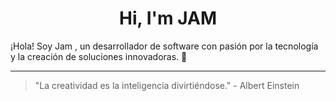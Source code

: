 <h1 align="center">Hi, I'm JAM</h1>

¡Hola! Soy Jam , un desarrollador de software con pasión por la tecnología y la creación de soluciones innovadoras. 🚀

<!--
## Sobre mí

- 🌱 Actualmente estoy aprendiendo **Google Apps Script**, **Node.js**, y explorando cómo funcionan las **redes neuronales**.
- 💻 Me encanta automatizar tareas y trabajar en proyectos relacionados con **JavaScript** y otros lenguajes de programación.
  

## Proyectos destacados

- 📝 **[Proyecto 1](#)** - Descripción breve del proyecto.
- 📊 **[Proyecto 2](#)** - Descripción breve del proyecto.
- 🎮 **[Videojuego](#)** - Un juego en desarrollo que incluye dilemas y decisiones importantes.
-

## Conectemos 🚀

- 💼 [LinkedIn](https://www.linkedin.com/in/jam-piere-molina-salazar-796914285/)
- 📫 Contáctame en: jampieremolinasalazar@gmail.com
-
-->
---
> "La creatividad es la inteligencia divirtiéndose." - Albert Einstein


<!--
## <h3 align="left">Connect with me:</h3>
<p align="left">
</p>
-->


<!--
<h3 align="left">Languages and Tools:</h3>


**jammolinaa/jammolinaa** is a ✨ _special_ ✨ repository because its `README.md` (this file) appears on your GitHub profile.
-->
